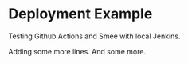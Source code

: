 # Deployment Example

Testing Github Actions and Smee with local Jenkins.

Adding some more lines.
And some more.
